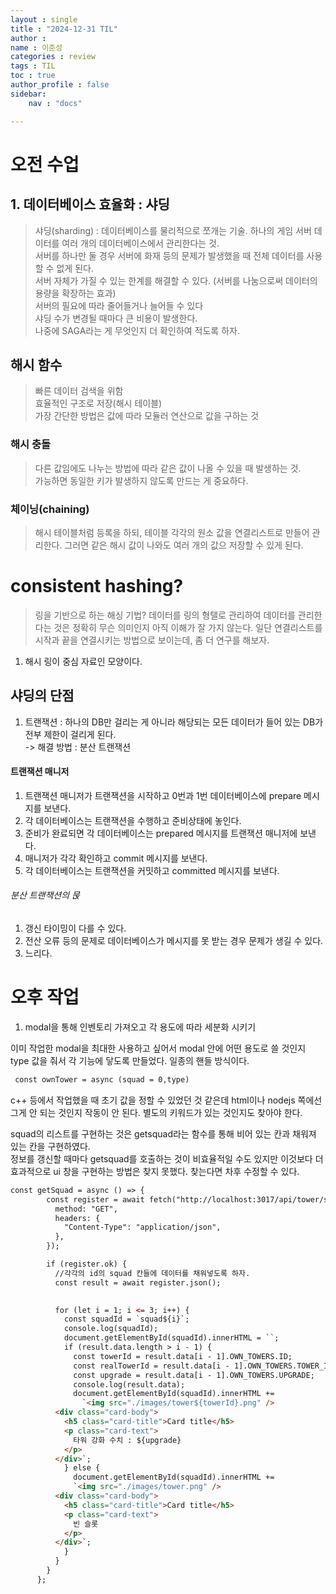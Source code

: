 ```yaml
---
layout : single
title : "2024-12-31 TIL"
author : 
name : 이준성
categories : review
tags : TIL
toc : true
author_profile : false
sidebar:
    nav : "docs"

---
```


# 오전 수업

## 1. 데이터베이스 효율화 : 샤딩

> 샤딩(sharding) : 데이터베이스를 물리적으로 쪼개는 기술. 하나의 게임 서버 데이터를 여러 개의 데이터베이스에서 관리한다는 것. <br>
> 서버를 하나만 둘 경우 서버에 화재 등의 문제가 발생했을 때 전체 데이터를 사용할 수 없게 된다.<br>
> 서버 자체가 가질 수 있는 한계를 해결할 수 있다. (서버를 나눔으로써 데이터의 용량을 확장하는 효과)<br>
> 서버의 필요에 따라 줄어들거나 늘어들 수 있다<br>
> 샤딩 수가 변경될 때마다 큰 비용이 발생한다.<br>
> 나중에 SAGA라는 게 무엇인지 더 확인하여 적도록 하자.<BR>

## 해시 함수
> 빠른 데이터 검색을 위함<br>
> 효율적인 구조로 저장(해시 테이블)<br>
> 가장 간단한 방법은 값에 따라 모듈러 연산으로 값을 구하는 것

### 해시 충돌
> 다른 값임에도 나누는 방법에 따라 같은 값이 나올 수 있을 때 발생하는 것.<br>
> 가능하면 동일한 키가 발생하지 않도록 만드는 게 중요하다.

### 체이닝(chaining)
> 해시 테이블처럼 등록을 하되, 테이블 각각의 원소 값을 연결리스트로 만들어 관리한다. 그러면 같은 해시 값이 나와도 여러 개의 값으 저장할 수 있게 된다.


# consistent hashing?

> 링을 기반으로 하는 해싱 기법? 
> 데이터를 링의 형탤로 관리하여 데이터를 관리한다는 것은 정확히 무슨 의미인지 아직 이해가 잘 가지 않는다. 일단 연결리스트를 시작과 끝을 연결시키는 방법으로 보이는데, 좀 더 연구를 해보자. 
1. 해시 링이 중심 자료인 모양이다.


## 샤딩의 단점
1. 트랜잭션 : 하나의 DB만 걸리는 게 아니라 해당되는 모든 데이터가 들어 있는 DB가 전부 제한이 걸리게 된다.<BR> 
-> 해결 방법 : 분산 트랜잭션

#### 트랜잭션 매니저
1. 트랜잭션 매니저가 트랜잭션을 시작하고 0번과 1번 데이터베이스에 prepare 메시지를 보낸다.
2. 각 데이터베이스는 트랜잭션을 수행하고 준비상태에 놓인다.
3. 준비가 완료되면 각 데이터베이스는 prepared 메시지를 트랜잭션 매니저에 보낸다.
4. 매니저가 각각 확인하고 commit 메시지를 보낸다.
5. 각 데이터베이스는 트랜잭션을 커밋하고 committed 메시지를 보낸다.

###### 분산 트랜잭션의 묹
1. 갱신 타이밍이 다를 수 있다.
2. 전산 오류 등의 문제로 데이터베이스가 메시지를 못 받는 경우 문제가 생길 수 있다.
3. 느리다.

# 오후 작업

1. modal을 통해 인벤토리 가져오고 각 용도에 따라 세분화 시키기

이미 작업한 modal을 최대한 사용하고 싶어서 modal 안에 어떤 용도로 쓸 것인지 type 값을 줘서 각 기능에 닿도록 만들었다. 일종의 핸들 방식이다.

```html
 const ownTower = async (squad = 0,type) 
```

c++ 등에서 작업했을 때 초기 값을 정할 수 있었던 것 같은데 html이나 nodejs 쪽에선 그게 안 되는 것인지 작동이 안 된다. 별도의 키워드가 있는 것인지도 찾아야 한다.<br>

squad의 리스트를 구현하는 것은 getsquad라는 함수를 통해 비어 있는 칸과 채워져 있는 칸을 구현하였다. <br>
정보를 갱신할 때마다 getsquad를 호출하는 것이 비효율적일 수도 있지만 이것보다 더 효과적으로 ui 창을 구현하는 방법은 찾지 못했다. 찾는다면 차후 수정할 수 있다.<br>

```html
const getSquad = async () => {
        const register = await fetch("http://localhost:3017/api/tower/squad", {
          method: "GET",
          headers: {
            "Content-Type": "application/json",
          },
        });

        if (register.ok) {
          //각각의 id의 squad 칸들에 데이터를 채워넣도록 하자.
          const result = await register.json();
          

          for (let i = 1; i <= 3; i++) {
            const squadId = `squad${i}`;
            console.log(squadId);
            document.getElementById(squadId).innerHTML = ``;
            if (result.data.length > i - 1) {
              const towerId = result.data[i - 1].OWN_TOWERS.ID;
              const realTowerId = result.data[i - 1].OWN_TOWERS.TOWER_ID;
              const upgrade = result.data[i - 1].OWN_TOWERS.UPGRADE;
              console.log(result.data);
              document.getElementById(squadId).innerHTML +=
                `<img src="./images/tower${towerId}.png" />
          <div class="card-body">
            <h5 class="card-title">Card title</h5>
            <p class="card-text">
              타워 강화 수치 : ${upgrade}
            </p>
          </div>`;
            } else {
              document.getElementById(squadId).innerHTML +=
              `<img src="./images/tower.png" />
          <div class="card-body">
            <h5 class="card-title">Card title</h5>
            <p class="card-text">
              빈 슬롯
            </p>
          </div>`;
            }
          }
        }
      };
```